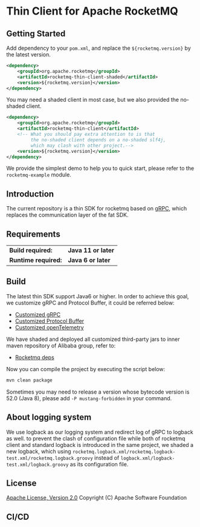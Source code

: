 # Thin Client for Apache RocketMQ

## Getting Started

Add dependency to your `pom.xml`, and replace the `${rocketmq.version}` by the latest version.

```xml
<dependency>
    <groupId>org.apache.rocketmq</groupId>
    <artifactId>rocketmq-thin-client-shaded</artifactId>
    <version>${rocketmq.version}</version>
</dependency>
```

You may need a shaded client in most case, but we also provided the no-shaded client.

```xml
<dependency>
    <groupId>org.apache.rocketmq</groupId>
    <artifactId>rocketmq-thin-client</artifactId>
    <!-- What you should pay extra attention to is that
         the no-shaded client depends on a no-shaded slf4j,
         which may clash with other project.-->
    <version>${rocketmq.version}</version>
</dependency>
```

We provide the simplest demo to help you to quick start, please refer to the `rocketmq-example` module.

## Introduction

The current repository is a thin SDK for rocketmq based on [gRPC](https://grpc.io/), which replaces the communication
layer of the fat SDK.

## Requirements

<table>
  <tr>
    <td><b>Build required:</b></td>
    <td><b>Java 11 or later</b></td>
  </tr>
  <tr>
    <td><b>Runtime required:</b></td>
    <td><b>Java 6 or later</b></td>
  </tr>
</table>

## Build

The latest thin SDK support Java6 or higher. In order to achieve this goal, we customize gRPC and Protocol Buffer, it
could be referred below:

* [Customized gRPC](http://gitlab.alibaba-inc.com/rocketmq-client/grpc-java)
* [Customized Protocol Buffer](http://gitlab.alibaba-inc.com/rocketmq-client/protobuf)
* [Customized openTelemetry](http://gitlab.alibaba-inc.com/rocketmq-client/opentelemetry-java)

We have shaded and deployed all customized third-party jars to inner maven repository of Alibaba group, refer to:

* [Rocketmq deps](http://gitlab.alibaba-inc.com/rocketmq-client/rocketmq-java-deps)

Now you can compile the project by executing the script below:

```bash
mvn clean package
```

Sometimes you may need to release a version whose bytecode version is 52.0 (Java 8), please add `-P mustang-forbidden`
in your command.

## About logging system

We use logback as our logging system and redirect log of gRPC to logback as well. to prevent the clash of configuration
file while both of rocketmq client and standard logback is introduced in the same project, we shaded a new logback,
which using `rocketmq.logback.xml/rocketmq.logback-test.xml/rocketmq.logback.groovy`
instead of `logback.xml/logback-test.xml/logback.groovy` as its configuration file.

## License

[Apache License, Version 2.0](http://www.apache.org/licenses/LICENSE-2.0.html) Copyright (C) Apache Software Foundation

## CI/CD
